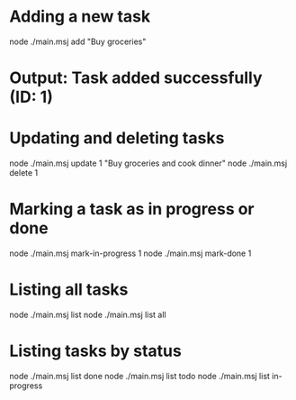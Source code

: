 # Adding a new task
node ./main.msj add "Buy groceries"
# Output: Task added successfully (ID: 1)

# Updating and deleting tasks
node ./main.msj update 1 "Buy groceries and cook dinner"
node ./main.msj delete 1

# Marking a task as in progress or done
node ./main.msj mark-in-progress 1
node ./main.msj mark-done 1

# Listing all tasks
node ./main.msj list
node ./main.msj list all

# Listing tasks by status
node ./main.msj list done
node ./main.msj list todo
node ./main.msj list in-progress